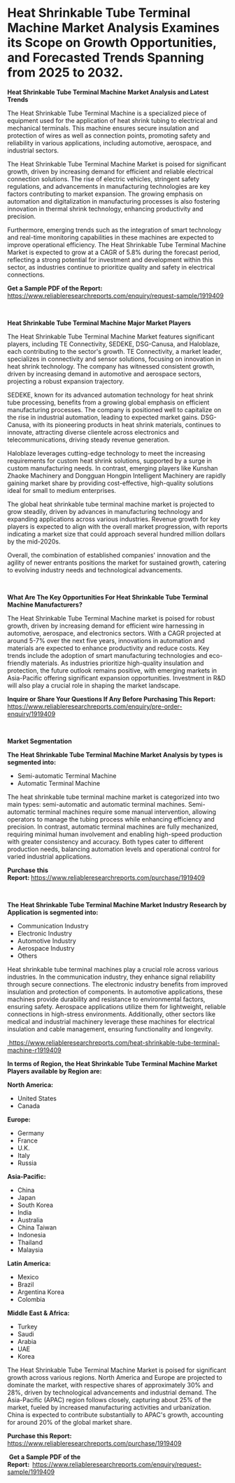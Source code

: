 <p><h1>Heat Shrinkable Tube Terminal Machine Market Analysis Examines its Scope on Growth Opportunities, and Forecasted Trends Spanning from 2025 to 2032.</h1></p><p><strong>Heat Shrinkable Tube Terminal Machine Market Analysis and Latest Trends</strong></p>
<p><p>The Heat Shrinkable Tube Terminal Machine is a specialized piece of equipment used for the application of heat shrink tubing to electrical and mechanical terminals. This machine ensures secure insulation and protection of wires as well as connection points, promoting safety and reliability in various applications, including automotive, aerospace, and industrial sectors.</p><p>The Heat Shrinkable Tube Terminal Machine Market is poised for significant growth, driven by increasing demand for efficient and reliable electrical connection solutions. The rise of electric vehicles, stringent safety regulations, and advancements in manufacturing technologies are key factors contributing to market expansion. The growing emphasis on automation and digitalization in manufacturing processes is also fostering innovation in thermal shrink technology, enhancing productivity and precision.</p><p>Furthermore, emerging trends such as the integration of smart technology and real-time monitoring capabilities in these machines are expected to improve operational efficiency. The Heat Shrinkable Tube Terminal Machine Market is expected to grow at a CAGR of 5.8% during the forecast period, reflecting a strong potential for investment and development within this sector, as industries continue to prioritize quality and safety in electrical connections.</p></p>
<p><strong>Get a Sample PDF of the Report:&nbsp;</strong> <a href="https://www.reliableresearchreports.com/enquiry/request-sample/1919409?utm_campaign=2797&utm_medium=2&utm_source=Github&utm_content=ia&utm_term=12042025&utm_id=heat-shrinkable-tube-terminal-machine">https://www.reliableresearchreports.com/enquiry/request-sample/1919409</a></p>
<p>&nbsp;</p>
<p><strong>Heat Shrinkable Tube Terminal Machine Major Market Players</strong></p>
<p><p>The Heat Shrinkable Tube Terminal Machine Market features significant players, including TE Connectivity, SEDEKE, DSG-Canusa, and Haloblaze, each contributing to the sector's growth. TE Connectivity, a market leader, specializes in connectivity and sensor solutions, focusing on innovation in heat shrink technology. The company has witnessed consistent growth, driven by increasing demand in automotive and aerospace sectors, projecting a robust expansion trajectory.</p><p>SEDEKE, known for its advanced automation technology for heat shrink tube processing, benefits from a growing global emphasis on efficient manufacturing processes. The company is positioned well to capitalize on the rise in industrial automation, leading to expected market gains. DSG-Canusa, with its pioneering products in heat shrink materials, continues to innovate, attracting diverse clientele across electronics and telecommunications, driving steady revenue generation.</p><p>Haloblaze leverages cutting-edge technology to meet the increasing requirements for custom heat shrink solutions, supported by a surge in custom manufacturing needs. In contrast, emerging players like Kunshan Zhaoke Machinery and Dongguan Hongpin Intelligent Machinery are rapidly gaining market share by providing cost-effective, high-quality solutions ideal for small to medium enterprises.</p><p>The global heat shrinkable tube terminal machine market is projected to grow steadily, driven by advances in manufacturing technology and expanding applications across various industries. Revenue growth for key players is expected to align with the overall market progression, with reports indicating a market size that could approach several hundred million dollars by the mid-2020s.</p><p>Overall, the combination of established companies' innovation and the agility of newer entrants positions the market for sustained growth, catering to evolving industry needs and technological advancements.</p></p>
<p>&nbsp;</p>
<p><strong>What Are The Key Opportunities For Heat Shrinkable Tube Terminal Machine Manufacturers?</strong></p>
<p><p>The Heat Shrinkable Tube Terminal Machine market is poised for robust growth, driven by increasing demand for efficient wire harnessing in automotive, aerospace, and electronics sectors. With a CAGR projected at around 5-7% over the next five years, innovations in automation and materials are expected to enhance productivity and reduce costs. Key trends include the adoption of smart manufacturing technologies and eco-friendly materials. As industries prioritize high-quality insulation and protection, the future outlook remains positive, with emerging markets in Asia-Pacific offering significant expansion opportunities. Investment in R&D will also play a crucial role in shaping the market landscape.</p></p>
<p><strong>Inquire or Share Your Questions If Any Before Purchasing This Report:</strong> <a href="https://www.reliableresearchreports.com/enquiry/pre-order-enquiry/1919409?utm_campaign=2797&utm_medium=2&utm_source=Github&utm_content=ia&utm_term=12042025&utm_id=heat-shrinkable-tube-terminal-machine">https://www.reliableresearchreports.com/enquiry/pre-order-enquiry/1919409</a></p>
<p>&nbsp;</p>
<p><strong>Market Segmentation</strong></p>
<p><strong>The Heat Shrinkable Tube Terminal Machine Market Analysis by types is segmented into:</strong></p>
<p><ul><li>Semi-automatic Terminal Machine</li><li>Automatic Terminal Machine</li></ul></p>
<p><p>The heat shrinkable tube terminal machine market is categorized into two main types: semi-automatic and automatic terminal machines. Semi-automatic terminal machines require some manual intervention, allowing operators to manage the tubing process while enhancing efficiency and precision. In contrast, automatic terminal machines are fully mechanized, requiring minimal human involvement and enabling high-speed production with greater consistency and accuracy. Both types cater to different production needs, balancing automation levels and operational control for varied industrial applications.</p></p>
<p><strong>Purchase this Report:&nbsp;</strong><a href="https://www.reliableresearchreports.com/purchase/1919409?utm_campaign=2797&utm_medium=2&utm_source=Github&utm_content=ia&utm_term=12042025&utm_id=heat-shrinkable-tube-terminal-machine">https://www.reliableresearchreports.com/purchase/1919409</a></p>
<p>&nbsp;</p>
<p><strong>The Heat Shrinkable Tube Terminal Machine Market Industry Research by Application is segmented into:</strong></p>
<p><ul><li>Communication Industry</li><li>Electronic Industry</li><li>Automotive Industry</li><li>Aerospace Industry</li><li>Others</li></ul></p>
<p><p>Heat shrinkable tube terminal machines play a crucial role across various industries. In the communication industry, they enhance signal reliability through secure connections. The electronic industry benefits from improved insulation and protection of components. In automotive applications, these machines provide durability and resistance to environmental factors, ensuring safety. Aerospace applications utilize them for lightweight, reliable connections in high-stress environments. Additionally, other sectors like medical and industrial machinery leverage these machines for electrical insulation and cable management, ensuring functionality and longevity.</p></p>
<p><a href="https://www.reliableresearchreports.com/heat-shrinkable-tube-terminal-machine-r1919409?utm_campaign=2797&utm_medium=2&utm_source=Github&utm_content=ia&utm_term=12042025&utm_id=heat-shrinkable-tube-terminal-machine">&nbsp;https://www.reliableresearchreports.com/heat-shrinkable-tube-terminal-machine-r1919409</a></p>
<p><strong>In terms of Region, the Heat Shrinkable Tube Terminal Machine Market Players available by Region are:</strong></p>
<p>
    <p> <strong> North America: </strong>
        <ul>
            <li>United States</li>
            <li>Canada</li>
        </ul>
        </p> 
    <p> <strong> Europe: </strong>
        <ul>
            <li>Germany</li>
            <li>France</li>
            <li>U.K.</li>
            <li>Italy</li>
            <li>Russia</li>
        </ul>
        </p> 
    <p> <strong> Asia-Pacific: </strong>
        <ul>
            <li>China</li>
            <li>Japan</li>
            <li>South Korea</li>
            <li>India</li>
            <li>Australia</li>
            <li>China Taiwan</li>
            <li>Indonesia</li>
            <li>Thailand</li>
            <li>Malaysia</li>
        </ul>
        </p> 
    <p> <strong> Latin America: </strong>
        <ul>
            <li>Mexico</li>
            <li>Brazil</li>
            <li>Argentina Korea</li>
            <li>Colombia</li>
        </ul>
        </p> 
    <p> <strong> Middle East & Africa: </strong>
        <ul>
            <li>Turkey</li>
            <li>Saudi</li>
            <li>Arabia</li>
            <li>UAE</li>
            <li>Korea</li>
        </ul>
    </p>
    </p>
<p><p>The Heat Shrinkable Tube Terminal Machine Market is poised for significant growth across various regions. North America and Europe are projected to dominate the market, with respective shares of approximately 30% and 28%, driven by technological advancements and industrial demand. The Asia-Pacific (APAC) region follows closely, capturing about 25% of the market, fueled by increased manufacturing activities and urbanization. China is expected to contribute substantially to APAC's growth, accounting for around 20% of the global market share.</p></p>
<p><strong>Purchase this Report: </strong><a href="https://www.reliableresearchreports.com/purchase/1919409?utm_campaign=2797&utm_medium=2&utm_source=Github&utm_content=ia&utm_term=12042025&utm_id=heat-shrinkable-tube-terminal-machine">https://www.reliableresearchreports.com/purchase/1919409</a></p>
<p>&nbsp;<strong>Get a Sample PDF of the Report:&nbsp;&nbsp;</strong><a href="https://www.reliableresearchreports.com/enquiry/request-sample/1919409?utm_campaign=2797&utm_medium=2&utm_source=Github&utm_content=ia&utm_term=12042025&utm_id=heat-shrinkable-tube-terminal-machine">https://www.reliableresearchreports.com/enquiry/request-sample/1919409</a></p>
<p><strong></strong></p>
<p><p></p><p></p><p></p></p>